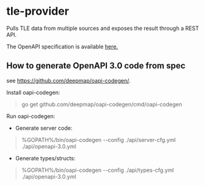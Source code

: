 # tle-provider
Pulls TLE data from multiple sources and exposes the result through a REST API.

The OpenAPI specification is available [here.](./api/openapi-3.0.yml)

## How to generate OpenAPI 3.0 code from spec

see https://github.com/deepmap/oapi-codegen/.

Install oapi-codegen: 

> go get github.com/deepmap/oapi-codegen/cmd/oapi-codegen

Run oapi-codegen:

- Generate server code:

> %GOPATH%/bin/oapi-codegen --config ./api/server-cfg.yml ./api/openapi-3.0.yml

- Generate types/structs: 

> %GOPATH%/bin/oapi-codegen --config ./api/types-cfg.yml ./api/openapi-3.0.yml
